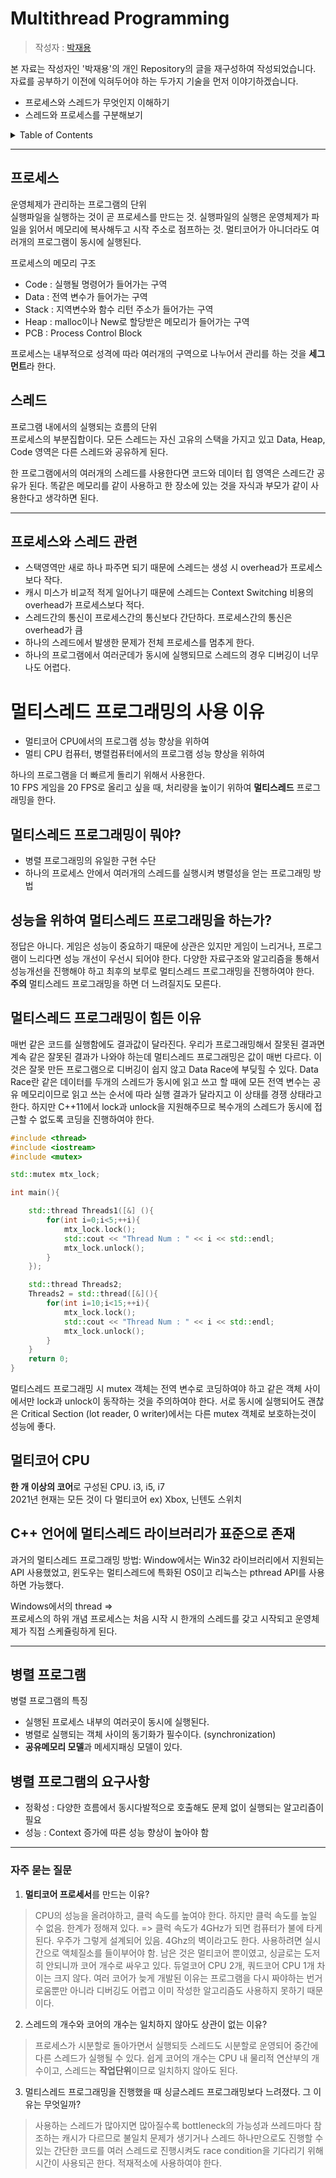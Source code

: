 # Multithread Programming

> 작성자 : [박재용](https://github.com/ggjae)

본 자료는 작성자인 '박재용'의 개인 Repository의 글을 재구성하여 작성되었습니다.  
자료를 공부하기 이전에 익혀두어야 하는 두가지 기술을 먼저 이야기하겠습니다.  

- 프로세스와 스레드가 무엇인지 이해하기
- 스레드와 프로세스를 구분해보기

<details>
<summary>Table of Contents</summary>

- [프로세스 Review](#프로세스)
- [스레드 Review](#스레드)
- [멀티스레드 프로그래밍의 사용 이유](#멀티스레드-프로그래밍의-사용-이유)
- [멀티스레드 프로그래밍이 힘든 이유](#멀티스레드-프로그래밍이-힘든-이유)
- [병렬 프로그램](#병렬-프로그램)

</details>

---

## 프로세스

운영체제가 관리하는 프로그램의 단위  
실행파일을 실행하는 것이 곧 프로세스를 만드는 것. 실행파일의 실행은 운영체제가 파일을 읽어서 메모리에 복사해두고 시작 주소로 점프하는 것. 멀티코어가 아니더라도 여러개의 프로그램이 동시에 실행된다.  

프로세스의 메모리 구조  

- Code : 실행될 명령어가 들어가는 구역
- Data : 전역 변수가 들어가는 구역
- Stack : 지역변수와 함수 리턴 주소가 들어가는 구역
- Heap : malloc이나 New로 할당받은 메모리가 들어가는 구역
- PCB : Process Control Block

프로세스는 내부적으로 성격에 따라 여러개의 구역으로 나누어서 관리를 하는 것을 **세그먼트**라 한다.  

## 스레드

프로그램 내에서의 실행되는 흐름의 단위  
프로세스의 부분집합이다. 모든 스레드는 자신 고유의 스택을 가지고 있고 Data, Heap, Code 영역은 다른 스레드와 공유하게 된다.

한 프로그램에서의 여러개의 스레드를 사용한다면 코드와 데이터 힙 영역은 스레드간 공유가 된다. 똑같은 메모리를 같이 사용하고 한 장소에 있는 것을 자식과 부모가 같이 사용한다고 생각하면 된다.

---

## 프로세스와 스레드 관련

- 스택영역만 새로 하나 파주면 되기 때문에 스레드는 생성 시 overhead가 프로세스보다 작다. 
- 캐시 미스가 비교적 적게 일어나기 때문에 스레드는 Context Switching 비용의 overhead가 프로세스보다 적다. 
- 스레드간의 통신이 프로세스간의 통신보다 간단하다. 프로세스간의 통신은 overhead가 큼
- 하나의 스레드에서 발생한 문제가 전체 프로세스를 멈추게 한다.
- 하나의 프로그램에서 여러군데가 동시에 실행되므로 스레드의 경우 디버깅이 너무나도 어렵다.


# 멀티스레드 프로그래밍의 사용 이유

- 멀티코어 CPU에서의 프로그램 성능 향상을 위하여
- 멀티 CPU 컴퓨터, 병렬컴퓨터에서의 프로그램 성능 향상을 위하여


하나의 프로그램을 더 빠르게 돌리기 위해서 사용한다.  
10 FPS 게임을 20 FPS로 올리고 싶을 때, 처리량을 높이기 위하여 **멀티스레드** 프로그래밍을 한다.  


## 멀티스레드 프로그래밍이 뭐야?

- 병렬 프로그래밍의 유일한 구현 수단
- 하나의 프로세스 안에서 여러개의 스레드를 실행시켜 병렬성을 얻는 프로그래밍 방법


## 성능을 위하여 멀티스레드 프로그래밍을 하는가?

정답은 아니다. 게임은 성능이 중요하기 때문에 상관은 있지만 게임이 느리거나, 프로그램이 느리다면 성능 개선이 우선시 되어야 한다. 다양한 자료구조와 알고리즘을 통해서 성능개선을 진행해야 하고 최후의 보루로 멀티스레드 프로그래밍을 진행하여야 한다.  
**주의** 멀티스레드 프로그래밍을 하면 더 느려질지도 모른다.

## 멀티스레드 프로그래밍이 힘든 이유

매번 같은 코드를 실행함에도 결과값이 달라진다. 우리가 프로그래밍해서 잘못된 결과면 계속 같은 잘못된 결과가 나와야 하는데 멀티스레드 프로그래밍은 값이 매번 다르다.   이것은 잘못 만든 프로그램으로 디버깅이 쉽지 않고 Data Race에 부딪힐 수 있다.
Data Race란 같은 데이터를 두개의 스레드가 동시에 읽고 쓰고 할 때에 모든 전역 변수는 공유 메모리이므로 읽고 쓰는 순서에 따라 실행 결과가 달라지고 이 상태를 경쟁 상태라고 한다. 하지만 C++11에서 lock과 unlock을 지원해주므로 복수개의 스레드가 동시에 접근할 수 없도록 코딩을 진행하여야 한다.

``` CPP
#include <thread>
#include <iostream>
#include <mutex>

std::mutex mtx_lock;

int main(){

    std::thread Threads1([&] (){
        for(int i=0;i<5;++i){
            mtx_lock.lock();
            std::cout << "Thread Num : " << i << std::endl;
            mtx_lock.unlock();
        }
    });

    std::thread Threads2;
    Threads2 = std::thread([&](){
        for(int i=10;i<15;++i){
            mtx_lock.lock();
            std::cout << "Thread Num : " << i << std::endl;
            mtx_lock.unlock();
        }
    }
    return 0;
}
```

멀티스레드 프로그래밍 시 mutex 객체는 전역 변수로 코딩하여야 하고 같은 객체 사이에서만 lock과 unlock이 동작하는 것을 주의하여야 한다. 서로 동시에 실행되어도 괜찮은 Critical Section (lot reader, 0 writer)에서는 다른 mutex 객체로 보호하는것이 성능에 좋다.

## 멀티코어 CPU

**한 개 이상의 코어**로 구성된 CPU. i3, i5, i7  
2021년 현재는 모든 것이 다 멀티코어 ex) Xbox, 닌텐도 스위치  


## C++ 언어에 멀티스레드 라이브러리가 표준으로 존재

과거의 멀티스레드 프로그래밍 방법:
Window에서는 Win32 라이브러리에서 지원되는 API 사용했었고, 윈도우는 멀티스레드에 특화된 OS이고 리눅스는 pthread API를 사용하면 가능했다.

Windows에서의 thread =>  
프로세스의 하위 개념 프로세스는 처음 시작 시 한개의 스레드를 갖고 시작되고 운영체제가 직접 스케쥴링하게 된다.

---

## 병렬 프로그램

병렬 프로그램의 특징
- 실행된 프로세스 내부의 여러곳이 동시에 실행된다.
- 병렬로 실행되는 객체 사이의 동기화가 필수이다. (synchronization)
- **공유메모리 모델**과 메세지패싱 모델이 있다.

## 병렬 프로그램의 요구사항

- 정확성 : 다양한 흐름에서 동시다발적으로 호출해도 문제 없이 실행되는 알고리즘이 필요
- 성능 : Context 증가에 따른 성능 향상이 높아야 함

---

### 자주 묻는 질문

1. **멀티코어 프로세서**를 만드는 이유?

> CPU의 성능을 올려야하고, 클럭 속도를 높여야 한다. 하지만 클럭 속도를 높일 수 없음. 한계가 정해져 있다.   => 클럭 속도가 4GHz가 되면 컴퓨터가 불에 타게 된다. 우주가 그렇게 설계되어 있음.
4Ghz의 벽이라고도 한다. 사용하려면 실시간으로 액체질소를 들이부어야 함.   남은 것은 멀티코어 뿐이였고, 싱글로는 도저히 안되니까 코어 개수로 싸우고 있다. 듀얼코어 CPU 2개, 쿼드코어 CPU 1개 차이는 크지 않다. 여러 코어가 늦게 개발된 이유는 프로그램을 다시 짜야하는 번거로움뿐만 아니라 디버깅도 어렵고 이미 작성한 알고리즘도 사용하지 못하기 때문이다.

2. 스레드의 개수와 코어의 개수는 일치하지 않아도 상관이 없는 이유?  

> 프로세스가 시분할로 돌아가면서 실행되듯 스레드도 시분할로 운영되어 중간에 다른 스레드가 실행될 수 있다. 쉽게 코어의 개수는 CPU 내 물리적 연산부의 개수이고, 스레드는 **작업단위**이므로 일치하지 않아도 된다.

3. 멀티스레드 프로그래밍을 진행했을 때 싱글스레드 프로그래밍보다 느려졌다. 그 이유는 무엇일까?
> 사용하는 스레드가 많아지면 많아질수록 bottleneck의 가능성과 쓰레드마다 참조하는 캐시가 다르므로 불일치 문제가 생기거나 스레드 하나만으로도 진행할 수 있는 간단한 코드를 여러 스레드로 진행시켜도 race condition을 기다리기 위해 시간이 사용되곤 한다. 적재적소에 사용하여야 한다.
